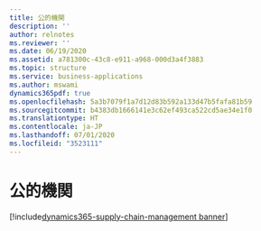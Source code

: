```yaml
---
title: 公的機関
description: ''
author: relnotes
ms.reviewer: ''
ms.date: 06/19/2020
ms.assetid: a781300c-43c8-e911-a968-000d3a4f3883
ms.topic: structure
ms.service: business-applications
ms.author: mswami
dynamics365pdf: true
ms.openlocfilehash: 5a3b7079f1a7d12d83b592a133d47b5fafa81b59
ms.sourcegitcommit: b4383db1666141e3c62ef493ca522cd5ae34e1f0
ms.translationtype: HT
ms.contentlocale: ja-JP
ms.lasthandoff: 07/01/2020
ms.locfileid: "3523111"
---
```

# <a name="public-sector"></a>公的機関

[!include[dynamics365-supply-chain-management banner](../includes/dynamics365-supply-chain-management.md)]

<!--structure start-->

<!--structure end-->



